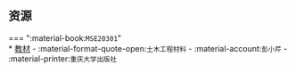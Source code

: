 ## 资源  
=== ":material-book:`MSE20301`"  
    * [教材](https://api.mir6.com/api/lanzou?url=https://cqu-openlib.lanzout.com/irhzK2o979na&down=true) - :material-format-quote-open:`土木工程材料` - :material-account:`彭小芹` - :material-printer:`重庆大学出版社`  